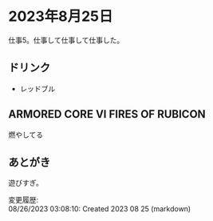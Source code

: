 # 2023年8月25日

仕事5。仕事して仕事して仕事した。

## ドリンク

- レッドブル  

## ARMORED CORE VI FIRES OF RUBICON  

燃やしてる

## あとがき

遊びすぎ。

変更履歴:  
08/26/2023 03:08:10: Created 2023 08 25 (markdown)  
